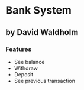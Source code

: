 # Bank System
  
## by David Waldholm  
  
  
### Features 
* See balance
* Withdraw
* Deposit
* See previous transaction 
